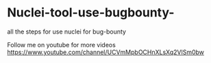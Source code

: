 # Nuclei-tool-use-bugbounty-
all the steps for use nuclei for bug-bounty

Follow me on youtube for more videos https://www.youtube.com/channel/UCVmMpbOCHnXLsXq2VlSm0bw
